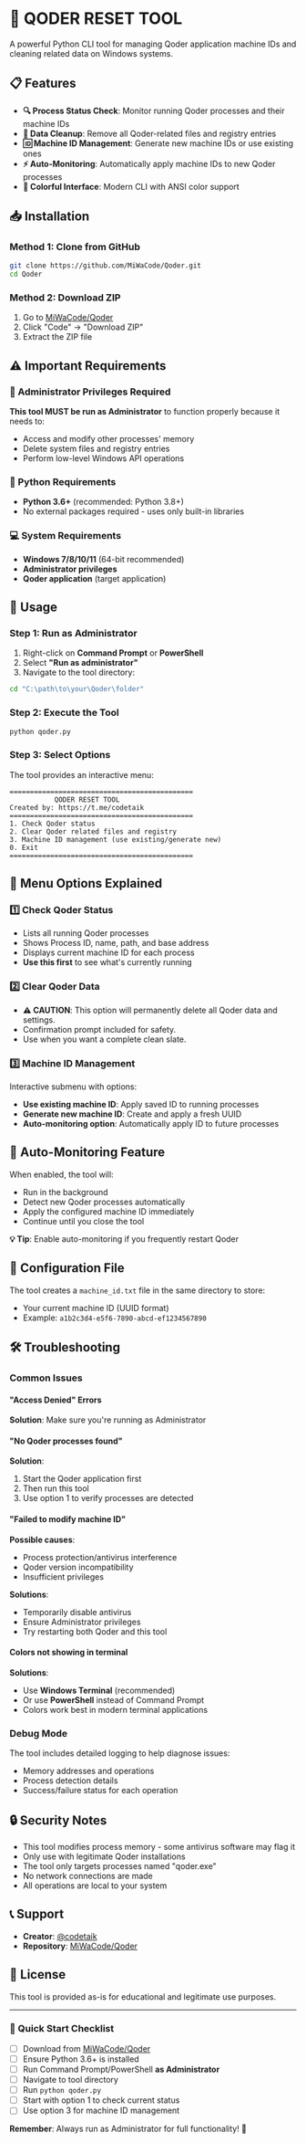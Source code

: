 # 🔧 QODER RESET TOOL

A powerful Python CLI tool for managing Qoder application machine IDs and cleaning related data on Windows systems.

## 📋 Features

- **🔍 Process Status Check**: Monitor running Qoder processes and their machine IDs
- **🧹 Data Cleanup**: Remove all Qoder-related files and registry entries
- **🆔 Machine ID Management**: Generate new machine IDs or use existing ones
- **⚡ Auto-Monitoring**: Automatically apply machine IDs to new Qoder processes
- **🎨 Colorful Interface**: Modern CLI with ANSI color support

## 📥 Installation

### Method 1: Clone from GitHub
```bash
git clone https://github.com/MiWaCode/Qoder.git
cd Qoder
```

### Method 2: Download ZIP
1. Go to [MiWaCode/Qoder](https://github.com/MiWaCode/Qoder)
2. Click "Code" → "Download ZIP"
3. Extract the ZIP file

## ⚠️ Important Requirements

### 🔑 Administrator Privileges Required
**This tool MUST be run as Administrator** to function properly because it needs to:
- Access and modify other processes' memory
- Delete system files and registry entries
- Perform low-level Windows API operations

### 🐍 Python Requirements
- **Python 3.6+** (recommended: Python 3.8+)
- No external packages required - uses only built-in libraries

### 💻 System Requirements
- **Windows 7/8/10/11** (64-bit recommended)
- **Administrator privileges**
- **Qoder application** (target application)

## 🚀 Usage

### Step 1: Run as Administrator
1. Right-click on **Command Prompt** or **PowerShell**
2. Select **"Run as administrator"**
3. Navigate to the tool directory:
```cmd
cd "C:\path\to\your\Qoder\folder"
```

### Step 2: Execute the Tool
```cmd
python qoder.py
```

### Step 3: Select Options
The tool provides an interactive menu:

```
=============================================
           QODER RESET TOOL
Created by: https://t.me/codetaik
=============================================
1. Check Qoder status
2. Clear Qoder related files and registry
3. Machine ID management (use existing/generate new)
0. Exit
=============================================
```

## 📖 Menu Options Explained

### 1️⃣ Check Qoder Status
- Lists all running Qoder processes
- Shows Process ID, name, path, and base address
- Displays current machine ID for each process
- **Use this first** to see what's currently running

### 2️⃣ Clear Qoder Data
- **⚠️ CAUTION**: This option will permanently delete all Qoder data and settings.
- Confirmation prompt included for safety.
- Use when you want a complete clean slate.

### 3️⃣ Machine ID Management
Interactive submenu with options:
- **Use existing machine ID**: Apply saved ID to running processes
- **Generate new machine ID**: Create and apply a fresh UUID
- **Auto-monitoring option**: Automatically apply ID to future processes

## 🔄 Auto-Monitoring Feature

When enabled, the tool will:
- Run in the background
- Detect new Qoder processes automatically
- Apply the configured machine ID immediately
- Continue until you close the tool

**💡 Tip**: Enable auto-monitoring if you frequently restart Qoder

## 📁 Configuration File

The tool creates a `machine_id.txt` file in the same directory to store:
- Your current machine ID (UUID format)
- Example: `a1b2c3d4-e5f6-7890-abcd-ef1234567890`

## 🛠️ Troubleshooting

### Common Issues

#### "Access Denied" Errors
**Solution**: Make sure you're running as Administrator

#### "No Qoder processes found"
**Solution**: 
1. Start the Qoder application first
2. Then run this tool
3. Use option 1 to verify processes are detected

#### "Failed to modify machine ID"
**Possible causes**:
- Process protection/antivirus interference
- Qoder version incompatibility
- Insufficient privileges

**Solutions**:
- Temporarily disable antivirus
- Ensure Administrator privileges
- Try restarting both Qoder and this tool

#### Colors not showing in terminal
**Solutions**:
- Use **Windows Terminal** (recommended)
- Or use **PowerShell** instead of Command Prompt
- Colors work best in modern terminal applications

### Debug Mode
The tool includes detailed logging to help diagnose issues:
- Memory addresses and operations
- Process detection details
- Success/failure status for each operation

## 🔒 Security Notes

- This tool modifies process memory - some antivirus software may flag it
- Only use with legitimate Qoder installations
- The tool only targets processes named "qoder.exe"
- No network connections are made
- All operations are local to your system

## 📞 Support

- **Creator**: [@codetaik](https://t.me/codetaik)
- **Repository**: [MiWaCode/Qoder](https://github.com/MiWaCode/Qoder)

## 📄 License

This tool is provided as-is for educational and legitimate use purposes.

---

### 🎯 Quick Start Checklist

- [ ] Download from [MiWaCode/Qoder](https://github.com/MiWaCode/Qoder)
- [ ] Ensure Python 3.6+ is installed
- [ ] Run Command Prompt/PowerShell **as Administrator**
- [ ] Navigate to tool directory
- [ ] Run `python qoder.py`
- [ ] Start with option 1 to check current status
- [ ] Use option 3 for machine ID management

**Remember**: Always run as Administrator for full functionality! 🔑
